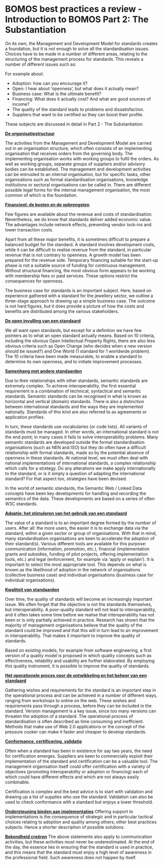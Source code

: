 # BOMOS best practices a review - Introduction to BOMOS Part 2: The Substantiation

On its own, the Management and Development Model for standards creates a foundation, but it is not enough to solve all the standardisation issues. Choices have to be made in a number of different areas, relating to the structuring of the management process for standards. This reveals a number of different issues such as:

For example about:

* Adoption: how can you encourage it?
* Open: I hear about ‘openness’, but what does it actually mean?
* Business case: What is the ultimate benefit?
* Financing: What does it actually cost? And what are good sources of income?  
* The quality of the standard leads to problems and dissatisfaction.
* Suppliers that want to be certified so they can boost their profile.

These subjects are discussed in detail in Part 2 - The Substantiation:

**[De organisatiestructuur](https://logius-standaarden.github.io/BOMOS-Verdieping/index.html#de-ontwikkel-en-beheerorganisatie-activiteit-governance)**

The activities from the Management and Development Model are carried out in an organisation structure, which often consists of an implementing organisation that receives orders from the governing body. The implementing organisation works with working groups to fulfil the orders. As well as working groups, separate groups of suppliers and/or advisory bodies can be established. The management and development activities can be entrusted to an internal organisation, but for specific tasks, other organisations such as formal standardisation organisations, knowledge institutions or sectoral organisations can be called in. There are different possible legal forms for the internal management organisation, the most common of which is the foundation.

**[Financieel: de kosten en de opbrengsten](https://logius-standaarden.github.io/BOMOS-Verdieping/index.html#de-kosten-en-de-opbrengsten-activiteit-financien)**

Few figures are available about the revenue and costs of standardisation. Nevertheless, we do know that standards deliver added economic value. The advantages include network effects, preventing vendor lock-ins and lower transaction costs.

Apart from all these major benefits, it is sometimes difficult to prepare a balanced budget for the standard. A standard involves development costs, while it can be difficult to realise revenue from the standard, in particular revenue that is not contrary to openness. A growth model has been prepared for the revenue side. Temporary financing suitable for the start-up phase is not a suitable source of funding for continuous management. Without structural financing, the most obvious form appears to be working with membership fees or paid services. These options restrict the consequences for openness.

The business case for standards is an important subject. Here, based on experience gathered with a standard for the jewellery sector, we outline a three-stage approach to drawing up a simple business case. The outcome is not hard figures, but it does provide a picture of how the costs and benefits are distributed among the various stakeholders.

**[De open invulling van een standaard](https://logius-standaarden.github.io/BOMOS-Verdieping/index.html#de-open-invulling-van-een-standaard-activiteit-community)**

We all want open standards, but except for a definition we have few pointers as to what an open standard actually means. Based on 10 criteria, including the obvious Open Intellectual Property Rights, there are also less obvious criteria such as Open Change (who decides when a new version should be issued?) and One World (1 standard for 1 worldwide problem). The 10 criteria have been made measurable, to enable a standard to determine its own openness, and to initiate improvement processes.

 **[Samenhang met andere standaarden](https://logius-standaarden.github.io/BOMOS-Verdieping/index.html#samenhang-met-andere-standaarden-activiteit-architectuur)**

Due to their relationships with other standards, semantic standards are extremely complex. To achieve interoperability, the first essential requirement is a combination of technical, syntactical and semantic standards. Semantic standards can be recognised in what is known as horizontal and vertical (domain) standards. There is also a distinction between international standards and the ways they are implemented nationally. Standards of this kind are also referred to as agreements or application profiles.

In turn, these standards use vocabularies (or code lists). All variants of standards must be managed. In other words, an international standard is not the end point; in many cases it fails to solve interoperability problems. Many semantic standards are developed outside the formal standardisation organisations (such as NEN and ISO) but they do often have a difficult relationship with formal standards, made so by the potential absence of openness in these standards. At national level, we must often deal with national implementations of international standards, a complex relationship which calls for a strategy. Do any alterations we make apply internationally to the standard, or is it simply a question of adapting the international standard? For that aspect too, strategies have been devised. 

In the world of semantic standards, the Semantic Web / Linked Data concepts have been key developments for handling and recording the semantics of the data. These developments are based on a series of often W3C standards.

**[Adoptie: het stimuleren van het gebruik van een standaard](https://logius-standaarden.github.io/BOMOS-Verdieping/index.html#stimuleren-van-het-gebruik-van-standaarden-activiteit-adoptie-erkenning)**

The value of a standard is to an important degree formed by the number of users. After all: the more users, the easier it is to exchange data via the standard, within a given sector or group of organisations. With that in mind, many standardisation organisations are keen to accelerate the adoption of their standard(s). Various different tools are available for this purpose: communication (information, promotion, etc.), financial (implementation grants and subsidies, funding of pilot projects, offering implementation tools, etc.) and legal (enforcement, for example via ‘apply or explain’).  It is important to select the most appropriate tool. This depends on what is known as the likelihood of adoption in the network of organisations (collective business case) and individual organisations (business case for individual organisations).

**[Kwaliteit van standaarden](https://logius-standaarden.github.io/BOMOS-Verdieping/index.html#kwaliteitsbeleid-en-benchmarking)**

Over time, the quality of standards will become an increasingly important issue. We often forget that the objective is not the standards themselves, but interoperability. A poor-quality standard will not lead to interoperability, and it often takes some time before we realise that interoperability has not been or is only partially achieved in practice. Research has shown that the majority of management organisations believe that the quality of the standard could be improved and that this will in turn lead to an improvement in interoperability. That makes it important to improve the quality of standards.

Based on existing models, for example from software engineering, a first version of a quality model is proposed in which quality concepts such as effectiveness, reliability and usability are further elaborated. By employing this quality instrument, it is possible to improve the quality of standards.

 **[Het operationele proces voor de ontwikkeling en het beheer van een standaard](https://logius-standaarden.github.io/BOMOS-Verdieping/index.html#proces-voor-de-ontwikkeling-en-het-beheer-van-een-standaard-hoofdactiviteit-operationeel)**

Gathering wishes and requirements for the standard is an important step in the operational process and can be achieved in a number of different ways, ranging from workshops to online on the web. These wishes and requirements pass through a process, before they can be included in the standard. Version management is a key issue, since too many versions can threaten the adoption of a standard. The operational process of standardisation is often described as time consuming and inefficient. Methods that make use of Web 2.0 applications or the concept of the pressure cooker can make it faster and cheaper to develop standards.

**[Conformance, certificering, validatie](https://logius-standaarden.github.io/BOMOS-Verdieping/index.html#kwaliteit-van-implementaties_sectie)**

Often when a standard has been in existence for say two years, the need for certification emerges. Suppliers are keen to commercially exploit their implementation of the standard and certification can be a valuable tool. The management organisation itself could offer certification with a variety of objectives (promoting interoperability or adoption or financing) each of which could have different effects and which are not always easily combinable.

Certification is complex and the best advice is to start with validation and drawing up a list of supplies who use the standard. Validation can also be used to check conformance with a standard but enjoys a lower threshold.

**[Ondersteuning bieden aan implementaties](https://logius-standaarden.github.io/BOMOS-Verdieping/index.html#implementatie-ondersteuning)**
Offering support to implementations is the consequence of strategic and in particular tactical choices relating to adoption and quality among others; other best practices subjects.
Hence a shorter description of possible solutions.

**[Bekendheid creëren](https://logius-standaarden.github.io/BOMOS-Verdieping/index.html#communicatie-bekendheid-creeren)**
The above statements also apply to communication activities, but these activities must never be underestimated. At the end of the day, the essence lies in ensuring that the standard is used in practice, and this means that the standard must enjoy a high level of awareness in the professional field. Such awareness does not happen by itself.
